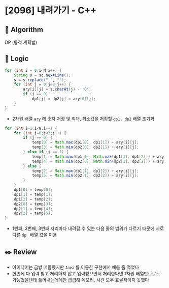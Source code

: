 # [2096] 내려가기 - C++

## :pushpin: **Algorithm**

DP (동적 계획법)

## :round_pushpin: **Logic**

```java
for (int i = 0;i<N;i++) {
    String s = sc.nextLine();
    s = s.replace(" ", "");
    for (int j = 0;j<3;j++) {
        ary[i][j] = s.charAt(j) - '0';
        if (i == 0)
            dp1[j] = dp2[j] = ary[0][j];
    }
}
```

- 2차원 배열 ```ary``` 에 숫자 저장 및 최대, 최소값을 저장할 ```dp1, dp2``` 배열 초기화

```java
for (int i=1;i<N;i++) {
    for (int j=0;j<3;j++) {
        if (j == 0) {
            temp[0] = Math.max(dp1[0], dp1[1]) + ary[i][j];
            temp[3] = Math.min(dp2[0], dp2[1]) + ary[i][j];
        } else if (j == 1) {
            temp[1] = Math.max(dp1[0], Math.max(dp1[1], dp1[2])) + ary[i][j];
            temp[4] = Math.min(dp2[0], Math.min(dp2[1], dp2[2])) + ary[i][j];
        } else {
            temp[2] = Math.max(dp1[1], dp1[2]) + ary[i][j];
            temp[5] = Math.min(dp2[1], dp2[2]) + ary[i][j];
        }
    }
    dp1[0] = temp[0];
    dp1[1] = temp[1];
    dp1[2] = temp[2];
    dp2[0] = temp[3];
    dp2[1] = temp[4];
    dp2[2] = temp[5];
}
```

- 1번째, 2번째, 3번째 자리마다 내려갈 수 있는 다음 줄의 범위가 다르기 때문에 서로 다른 ```dp ``` 배열 값을 이용

## :black_nib: **Review**

- 아이디어는 금방 떠올랐지만 ```Java``` 를 이용한 구현에서 애를 좀 먹었다
- 한번에 다 입력 받고 처리하지 않고 입력받으면서 처리한다면 1차원 배열만으로도 가능했을텐데 풀어내는데에만 급급해 메모리, 시간 모두 효율적이지 못했다